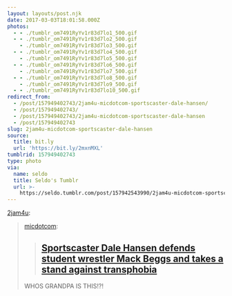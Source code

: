 ```yaml
---
layout: layouts/post.njk
date: 2017-03-03T18:01:58.000Z
photos:
  - - ./tumblr_om7491RyYv1r83d7lo1_500.gif
  - - ./tumblr_om7491RyYv1r83d7lo2_500.gif
    - ./tumblr_om7491RyYv1r83d7lo3_500.gif
  - - ./tumblr_om7491RyYv1r83d7lo4_500.gif
    - ./tumblr_om7491RyYv1r83d7lo5_500.gif
  - - ./tumblr_om7491RyYv1r83d7lo6_500.gif
    - ./tumblr_om7491RyYv1r83d7lo7_500.gif
  - - ./tumblr_om7491RyYv1r83d7lo8_500.gif
    - ./tumblr_om7491RyYv1r83d7lo9_500.gif
  - - ./tumblr_om7491RyYv1r83d7lo10_500.gif
redirect_from:
  - /post/157949402743/2jam4u-micdotcom-sportscaster-dale-hansen/
  - /post/157949402743/
  - /post/157949402743/2jam4u-micdotcom-sportscaster-dale-hansen
  - /post/157949402743
slug: 2jam4u-micdotcom-sportscaster-dale-hansen
source:
  title: bit.ly
  url: 'https://bit.ly/2mxnMXL'
tumblrid: 157949402743
type: photo
via:
  name: seldo
  title: Seldo's Tumblr
  url: >-
    https://seldo.tumblr.com/post/157942543990/2jam4u-micdotcom-sportscaster-dale-hansen
---
```

<p><a href="http://2jam4u.tumblr.com/post/157927658432/micdotcomsportscaster-dale-hansen-defends-student" class="tumblr_blog">2jam4u</a>:</p>

<blockquote>
<p><a href="http://micdotcom.tumblr.com/post/157911359898/sportscaster-dale-hansen-defends-student-wrestler" class="tumblr_blog">micdotcom</a>:</p>
<blockquote><h2><b><a href="http://bit.ly/2mxnMXL">Sportscaster Dale Hansen defends student wrestler Mack Beggs and takes a stand against transphobia</a></b></h2></blockquote>

<p>WHOS GRANDPA IS THIS!?!</p>
</blockquote>
